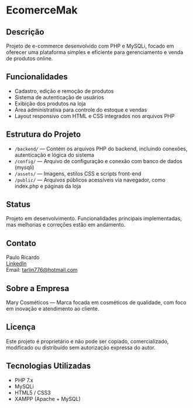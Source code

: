 # EcomerceMak

## Descrição

Projeto de e-commerce desenvolvido com PHP e MySQLi, focado em oferecer uma plataforma simples e eficiente para gerenciamento e venda de produtos online.

## Funcionalidades

- Cadastro, edição e remoção de produtos
- Sistema de autenticação de usuários
- Exibição dos produtos na loja
- Área administrativa para controle do estoque e vendas
- Layout responsivo com HTML e CSS integrados nos arquivos PHP

## Estrutura do Projeto

- `/backend/` — Contém os arquivos PHP do backend, incluindo conexões, autenticação e lógica do sistema
- `/config/` — Arquivo de configuração e conexão com banco de dados (mysqli)
- `/assets/` — Imagens, estilos CSS e scripts front-end
- `/public/` — Arquivos públicos acessíveis via navegador, como index.php e páginas da loja

## Status

Projeto em desenvolvimento. Funcionalidades principais implementadas, mas melhorias e correções estão em andamento.

## Contato

Paulo Ricardo  
[LinkedIn](https://www.linkedin.com/in/paulo-ricardo-dos-santos-ferrari-393aa3288)  
Email: tarlin776@hotmail.com

## Sobre a Empresa

Mary Cosméticos — Marca focada em cosméticos de qualidade, com foco em inovação e atendimento ao cliente.

## Licença

Este projeto é proprietário e não pode ser copiado, comercializado, modificado ou distribuído sem autorização expressa do autor.

## Tecnologias Utilizadas

- PHP 7.x
- MySQLi
- HTML5 / CSS3
- XAMPP (Apache + MySQL)
